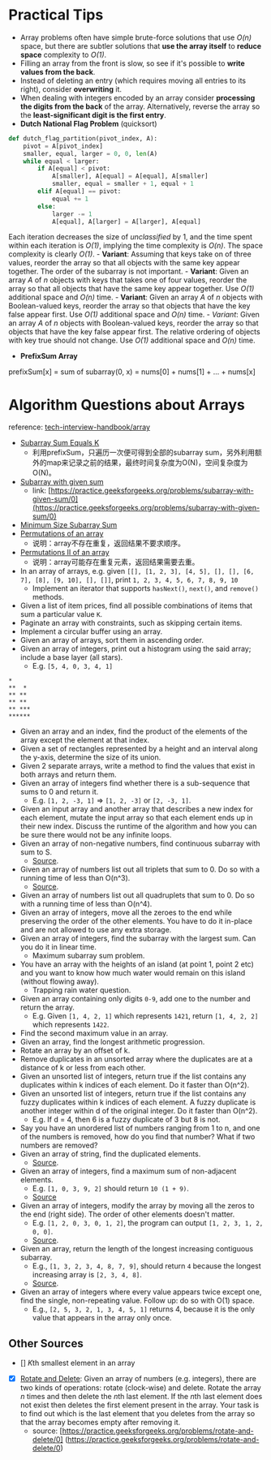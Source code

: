 # Practical Tips

- Array problems often have simple brute-force solutions that use *O(n)* space, but there are subtler solutions that **use the array itself** to **reduce space** complexity to *O(1)*.
- Filling an array from the front is slow, so see if it's possible to **write values from the back**.
- Instead of deleting an entry (which requires moving all entries to its right), consider **overwriting** it.
- When dealing with integers encoded by an array consider **processing the digits from the back** of the array. Alternatively, reverse the array so the **least-significant digit is the first entry**.
- **Dutch National Flag Problem** (quicksort)
```python
def dutch_flag_partition(pivot_index, A):
    pivot = A[pivot_index]
    smaller, equal, larger = 0, 0, len(A)
    while equal < larger:
        if A[equal] < pivot:
            A[smaller], A[equal] = A[equal], A[smaller]
            smaller, equal = smaller + 1, equal + 1
        elif A[equal] == pivot:
            equal += 1
        else:
            larger -= 1
            A[equal], A[larger] = A[larger], A[equal]
```
Each iteration decreases the size of *unclassified* by 1, and the time spent within each iteration is *O(1)*, implying the time complexity is *O(n)*. The space complexity is clearly *O(1)*.
    - **Variant**: Assuming that keys take on of three values, reorder the array so that all objects with the same key appear together. The order of the subarray is not important.
    - **Variant**: Given an array *A* of *n* objects with keys that takes one of four values, reorder the array so that all objects that have the same key appear together. Use *O(1)* additional space and *O(n)* time.
    - **Variant**: Given an array *A* of *n* objects with Boolean-valued keys, reorder the array so that objects that have the key false appear first. Use *O(1)* additional space and *O(n)* time.
    - *Variant*: Given an array *A* of *n* objects with Boolean-valued keys, reorder the array so that objects that have the key false appear first. The relative ordering of objects with key true should not change. Use *O(1)* additional space and *O(n)* time.
- **PrefixSum Array**

prefixSum[x] = sum of subarray(0, x) 
             = nums[0] + nums[1] + ... + nums[x] 

# Algorithm Questions about Arrays

reference: [tech-interview-handbook/array](https://github.com/yangshun/tech-interview-handbook/blob/master/algorithms/array.md)

- [Subarray Sum Equals K](SubarraySumEqualsK.py)
    - 利用prefixSum，只遍历一次便可得到全部的subarray sum，另外利用额外的map来记录之前的结果，最终时间复杂度为O(N)，空间复杂度为O(N)。
- [Subarray with given sum](SubarrayWithGivenSum.py)
    - link: [https://practice.geeksforgeeks.org/problems/subarray-with-given-sum/0](https://practice.geeksforgeeks.org/problems/subarray-with-given-sum/0)
- [Minimum Size Subarray Sum](MinimumSizeSubarraySum.py)
- [Permutations of an array](Permutations.py)
    - 说明：array不存在重复，返回结果不要求顺序。
- [Permutations II of an array](PermutationsII.py)
    - 说明：array可能存在重复元素，返回结果需要去重。 
- In an array of arrays, e.g. given `[[], [1, 2, 3], [4, 5], [], [], [6, 7], [8], [9, 10], [], []]`, print `1, 2, 3, 4, 5, 6, 7, 8, 9, 10`
    - Implement an iterator that supports `hasNext()`, `next()`, and `remove()` methods.
- Given a list of item prices, find all possible combinations of items that sum a particular value `K`.
- Paginate an array with constraints, such as skipping certain items.
- Implement a circular buffer using an array.
- Given an array of arrays, sort them in ascending order.
- Given an array of integers, print out a histogram using the said array; include a base layer (all stars).
    - E.g. `[5, 4, 0, 3, 4, 1]`
```
*
**  *
** **
** **
** ***
******
```
- Given an array and an index, find the product of the elements of the array except the element at that index.
- Given a set of rectangles represented by a height and an interval along the y-axis, determine the size of its union.
- Given 2 separate arrays, write a method to find the values that exist in both arrays and return them.
- Given an array of integers find whether there is a sub-sequence that sums to 0 and return it.
  - E.g. `[1, 2, -3, 1]` => `[1, 2, -3]` or `[2, -3, 1]`.
- Given an input array and another array that describes a new index for each element, mutate the input array so that each element ends up in their new index. Discuss the runtime of the algorithm and how you can be sure there would not be any infinite loops.
- Given an array of non-negative numbers, find continuous subarray with sum to S.
  - [Source](http://blog.gainlo.co/index.php/2016/06/01/subarray-with-given-sum/).
- Given an array of numbers list out all triplets that sum to 0. Do so with a running time of less than O(n^3).
  - [Source](http://blog.gainlo.co/index.php/2016/07/19/3sum/).
- Given an array of numbers list out all quadruplets that sum to 0. Do so with a running time of less than O(n^4).
- Given an array of integers, move all the zeroes to the end while preserving the order of the other elements. You have to do it in-place and are not allowed to use any extra storage.
- Given an array of integers, find the subarray with the largest sum. Can you do it in linear time.
  - Maximum subarray sum problem.
- You have an array with the heights of an island (at point 1, point 2 etc) and you want to know how much water would remain on this island (without flowing away).
  - Trapping rain water question.
- Given an array containing only digits `0-9`, add one to the number and return the array.
  - E.g. Given `[1, 4, 2, 1]` which represents `1421`, return `[1, 4, 2, 2]` which represents `1422`.
- Find the second maximum value in an array.
- Given an array, find the longest arithmetic progression.
- Rotate an array by an offset of k.
- Remove duplicates in an unsorted array where the duplicates are at a distance of k or less from each other.
- Given an unsorted list of integers, return true if the list contains any duplicates within k indices of each element. Do it faster than O(n^2).
- Given an unsorted list of integers, return true if the list contains any fuzzy duplicates within k indices of each element. A fuzzy duplicate is another integer within d of the original integer. Do it faster than O(n^2).
  - E.g. If d = 4, then 6 is a fuzzy duplicate of 3 but 8 is not.
- Say you have an unordered list of numbers ranging from 1 to n, and one of the numbers is removed, how do you find that number? What if two numbers are removed?
- Given an array of string, find the duplicated elements.
  - [Source](http://blog.gainlo.co/index.php/2016/05/10/duplicate-elements-of-an-array/).
- Given an array of integers, find a maximum sum of non-adjacent elements.
  - E.g. `[1, 0, 3, 9, 2]` should return `10 (1 + 9)`.
  - [Source](http://blog.gainlo.co/index.php/2016/12/02/uber-interview-question-maximum-sum-non-adjacent-elements/)
- Given an array of integers, modify the array by moving all the zeros to the end (right side). The order of other elements doesn't matter.
  - E.g. `[1, 2, 0, 3, 0, 1, 2]`, the program can output `[1, 2, 3, 1, 2, 0, 0]`.
  - [Source](http://blog.gainlo.co/index.php/2016/11/18/uber-interview-question-move-zeroes/).
- Given an array, return the length of the longest increasing contiguous subarray.
  - E.g., `[1, 3, 2, 3, 4, 8, 7, 9]`, should return `4` because the longest increasing array is `[2, 3, 4, 8]`.
  - [Source](http://blog.gainlo.co/index.php/2017/02/02/uber-interview-questions-longest-increasing-subarray/).
- Given an array of integers where every value appears twice except one, find the single, non-repeating value. Follow up: do so with O(1) space.
  - E.g., `[2, 5, 3, 2, 1, 3, 4, 5, 1]` returns 4, because it is the only value that appears in the array only once.


## Other Sources
- [] *K*th smallest element in an array 
- [x] [Rotate and Delete](RotateAndDelete.py): Given an array of numbers (e.g. integers), there are two kinds of operations: rotate (clock-wise) and delete. 
Rotate the array *n* times and then delete the *n*th last element. If the *n*th last element does not exist then
deletes the first element present in the array. Your task is to find out which is the last
element that you deletes from the array so that the array becomes empty after removing it.
    - source: [https://practice.geeksforgeeks.org/problems/rotate-and-delete/0] (https://practice.geeksforgeeks.org/problems/rotate-and-delete/0)
